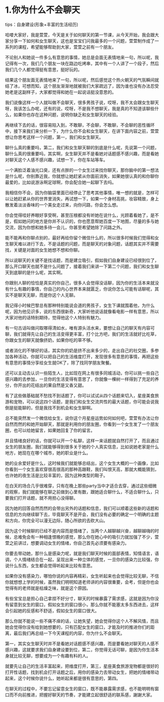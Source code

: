 # 1.你为什么不会聊天

tips：自身建设(形象+丰富的生活经历)

哈喽大家好，我是萱萱，今天是关于如何聊天的第一节课，从今天开始，我会跟大家分享一下如何和女生聊天，这也是宝宝们问我最多的一个问题，萱萱制作成了一系列的课程，希望能够帮助到大家，萱萱之前有一个朋友。

不论别人和她说一件多么有意思的事情，她总是会面无表情地来一句，所以呢，我记得有一次，我们几个朋友一块在路边吃烤串，其中有一个人讲了一个段子，然后我们几个人都觉得挺有意思，挺好玩的。

结果这个朋友面无表情地来了一句，所以呢，然后感觉这个热火朝天的气氛瞬间就结了冰，可想而知，这个朋友渐渐地就被我们大家疏远了，因为谁也没有办法忍受她老是这副样子，大家都觉得和她在一起说话挺没意思的。

我们说像这样一个人就叫做不会聊天，很多男孩子说，哎呀，我不太会跟女生聊天呀，我该怎么办呢，还有的说，哎呀，不是我不想聊天，我是真的不知道该聊些什么，如果你也存在这种问题，说明你缺乏和女生聊天的经验。

再继续下去的话，很容易陷入到，不敢聊，不会聊，不敢聊，不会聊的恶性循环中，接下来我们来分析一下，为什么你不会和女生聊天，在讲下面内容之前，萱萱想让你思考这样一个问题，第一，我们和女生聊天。

聊什么真的重要吗，第二，我们和女生聊天聊的到底是什么呢，先说第一个问题，聊什么真的很重要吗，其实啊，女生聊天并不是看她对话题感不感兴趣，而是看她对聊天这个人感不感兴趣，试想一下，你在车站等车。

一个满脸泛着油光口臭，还有点胖的一个女生过来找你聊天，那你脑中的第一想法是什么呢，你别靠近我，你就想让她赶紧从你面前消失，如果她很认真的和你聊你最爱的，比如说游泳啊足球啊，你会配合她一起聊下去吗。

我相信你不会，因为你脑袋里面已经停止了思考其他事情，唯一想的就是，怎样可以让她赶紧从你的世界里消失，再试想一下，如果一个身材高挑，妆容精致，身上散发着淡淡香味的一个美女走过来，向你问路，你会怎么想。

你会觉得哇好养眼好享受啊，甚至压根都没有听她在说什么，光顾着看她了，是不是，假如她问的地方是你并不认识的，你也愿意帮她百度一下地图，尽量的多与她交流，因为你想和她多待一会儿，你甚至希望她除了问路之外。

能不能再和你聊点别的，最好再给你留个微信什么的，所以很多时候我们觉得和女生聊天难以进行下去，不是话题的问题，而是聊天的对象问题，话题其实并不需要找，关键是对面的女生她想不想和你聊。

所以说聊天的关键不是找话题，而是建立吸引，假如我们自身建设已经很到位了，那么开口聊天也就不是什么问题了，接着我们来讲一下第二个问题，我们和女生聊天到底聊的是什么呢，其实啊。

你跟别人聊的恰恰是真实的你自己，很多人会觉得没话聊，因为你的生活本来就没有什么有趣的事情，你自己的内心世界本来就匮乏，你说你怎么可能有话聊呢，其实不是聊天无聊，而是你这个人无聊。

我记得小时候巴黎总有那种特别能说会道的男孩子，女生下课就围着他，为什么呢，因为他见识多，说的东西很新奇，大家听他说话就像看电影一样有意思，所以大家对他的话特别期待，觉得他这个人特别有魅力。

有一句古话叫做问取哪得清如水，唯有源头活水来，要想让自己的聊天有内容可聊，我们就得先让自己的生活变得更丰富，打个比方吧，我们的生活就好比吃草，你跟女生的聊天就像挤奶，如果你吃的草不够。

或者消化的不够好的话，其实你的奶是挤不出来多少的，走出自己的社交圈，多参加各种活动，你就可以把自己的生活维度打开，发现很多有意思的事情，再把这些有意思的事情分享给女生就OK了，除了找同学朋友聚餐。

还可以主动去认识一些陌生人，比如现在网上有很多同城活动，你可以挑一些自己感兴趣的去参加，一旦你的生活变得有意思了，你就像一棵树一样得到了充足的养分，你开出的花结出的果自然是又香又甜。

有了这些做基础就不愁找不到话题了，你可以试试从四个话题来切入，星座美食旅游和宠物，可以说这四个话题，是我们和女生交流共性的最大话题，你可能会说我倒是挺能聊的，但是我找不到机会和女生聊啊。

总不能突然发一个微信给女生，说你这个月星座运势如何如何吧，萱萱有办法让你自然而然的和她开始聊天，那就是利用你的朋友圈，你看到一个女生发了一个朋友圈，也可以给她留言，如果她回复了你的留言。

并且情绪良好的话，你就可以开一个私聊，这样一来话题就自然打开了，而且通过女生的朋友圈，我们就能够得到很多关于她的个人真实信息，比如说她老家是什么地方，她现在在哪个城市，她的职业是什么。

她的业余爱好是什么，这时候我们就能够总结出，这个女生大概的一个画像，比如你看到一个女生喜欢穿很高很高的那种高跟鞋，我们叫恨天高，那就大概能猜到，也许她的夜生活是比较丰富的，因为这种类型的鞋子。

在白天的场合几乎很难穿，只有在晚上那些party当中才适合去穿，通过这些细微的观察，我们就能够在聊之前做到心里有数，跟她适合聊什么，不适合聊什么，只要我们打开话题，就不用担心没得聊。

因为她的回答自然而然的会带出另外的话题和信息，我们可以顺着这些新的话题和信息的方向继续聊下去，毕竟聊天不是开会，我们没有必要的确定一个明确的主题和方向，你完全可以漫无边际，随心所欲的去砍大山。

因为这个时候聊的已经不是内容而是情绪了，当两个人越聊越兴奋，越聊越嗨的时候，总难免会有一种相逢恨晚的感觉，那么你在她心中的吸引力就加强了不少，萱萱之前讲过，想要调动女生的情绪，你自己首先必须要有感染力。

你要去带动她，那什么是感染力呢，就是我们聊天时候的面部表情，知情语言，语调，个人情绪结合在一起，呈现出来一种立体的感觉，一旦你的感染力比较强，你说什么东西，女生都会觉得听起来比较有意思。

如果你没有感染力，哪怕你说的内容再精彩，女生听起来也会觉得比较无聊，不信你就想想上学的时候，虽然我们明明知道老师讲的内容很重要，会考，但是你也会觉得有的老师就是枯燥乏味，就是这个原因。

有些宝宝总是担心自己拿捏不好分寸，聊天的时候暴露了需求感，这就是因为你没有留意到女生的窗口，假如女生的窗口很小，那么你就不能塞太多东西进去，这样会引起她的反感和不舒适，假如女生的窗口很大。

那么你就不能说一些不痛不痒的话，让她失望，她会觉得你这个人不解风情，而且她会觉得你没有给到她想要的，只有匹配女生的窗口，才能及时的推进你们的距离，最后我们再总结一下今天课程的内容，你为什么不会聊天。

第一，其实女生聊天时并不是看她对话题感不感兴趣，而是要看她对聊天的人感不感兴趣，这就要求我们自身建设要到位，第二，你觉得无话可聊，是因为你生活本身就比较无聊，想要成为一个有趣有料的人。

就要先让自己的生活丰富起来，把维度打开，第三，星座美食旅游宠物都是很好的打开性话题，找到机会打开话题之后，用你的感染力去带动女生，把她的情绪带动起来，这个时候你说什么，她听起来都是很有意思的，第四。

在聊天的过程中，不要忘记留意女生的窗口，既不能暴露需求感，也不能明明有窗口而不向前推进，把握好聊天的节奏，才能建立起很舒适的联系感，謝謝大家。

